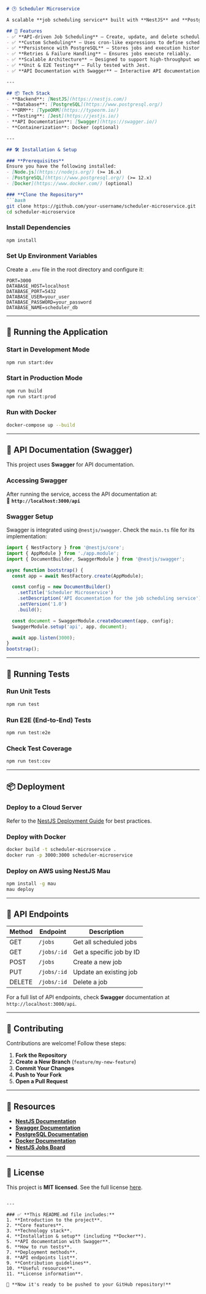 
```markdown
# 🕒 Scheduler Microservice

A scalable **job scheduling service** built with **NestJS** and **PostgreSQL**. This service provides an API for scheduling and managing jobs without relying on third-party scheduling libraries.

## 🚀 Features
- ✅ **API-driven Job Scheduling** – Create, update, and delete scheduled jobs.
- ✅ **Custom Scheduling** – Uses cron-like expressions to define schedules.
- ✅ **Persistence with PostgreSQL** – Stores jobs and execution history.
- ✅ **Retries & Failure Handling** – Ensures jobs execute reliably.
- ✅ **Scalable Architecture** – Designed to support high-throughput workloads.
- ✅ **Unit & E2E Testing** – Fully tested with Jest.
- ✅ **API Documentation with Swagger** – Interactive API documentation.

---

## 📦 Tech Stack
- **Backend**: [NestJS](https://nestjs.com/)
- **Database**: [PostgreSQL](https://www.postgresql.org/)
- **ORM**: [TypeORM](https://typeorm.io/)
- **Testing**: [Jest](https://jestjs.io/)
- **API Documentation**: [Swagger](https://swagger.io/)
- **Containerization**: Docker (optional)

---

## 🛠️ Installation & Setup

### **Prerequisites**
Ensure you have the following installed:
- [Node.js](https://nodejs.org/) (>= 16.x)
- [PostgreSQL](https://www.postgresql.org/) (>= 12.x)
- [Docker](https://www.docker.com/) (optional)

### **Clone the Repository**
```bash
git clone https://github.com/your-username/scheduler-microservice.git
cd scheduler-microservice
```

### **Install Dependencies**
```bash
npm install
```

### **Set Up Environment Variables**
Create a `.env` file in the root directory and configure it:
```env
PORT=3000
DATABASE_HOST=localhost
DATABASE_PORT=5432
DATABASE_USER=your_user
DATABASE_PASSWORD=your_password
DATABASE_NAME=scheduler_db
```

---

## 🚀 Running the Application

### **Start in Development Mode**
```bash
npm run start:dev
```

### **Start in Production Mode**
```bash
npm run build
npm run start:prod
```

### **Run with Docker**
```bash
docker-compose up --build
```

---

## 📝 API Documentation (Swagger)
This project uses **Swagger** for API documentation.

### **Accessing Swagger**
After running the service, access the API documentation at:  
🔗 **`http://localhost:3000/api`**

### **Swagger Setup**
Swagger is integrated using `@nestjs/swagger`. Check the `main.ts` file for its implementation:
```ts
import { NestFactory } from '@nestjs/core';
import { AppModule } from './app.module';
import { DocumentBuilder, SwaggerModule } from '@nestjs/swagger';

async function bootstrap() {
  const app = await NestFactory.create(AppModule);

  const config = new DocumentBuilder()
    .setTitle('Scheduler Microservice')
    .setDescription('API documentation for the job scheduling service')
    .setVersion('1.0')
    .build();

  const document = SwaggerModule.createDocument(app, config);
  SwaggerModule.setup('api', app, document);

  await app.listen(3000);
}
bootstrap();
```

---

## 🧪 Running Tests

### **Run Unit Tests**
```bash
npm run test
```

### **Run E2E (End-to-End) Tests**
```bash
npm run test:e2e
```

### **Check Test Coverage**
```bash
npm run test:cov
```

---

## 📦 Deployment

### **Deploy to a Cloud Server**
Refer to the [NestJS Deployment Guide](https://docs.nestjs.com/deployment) for best practices.

### **Deploy with Docker**
```bash
docker build -t scheduler-microservice .
docker run -p 3000:3000 scheduler-microservice
```

### **Deploy on AWS using NestJS Mau**
```bash
npm install -g mau
mau deploy
```

---

## 🔄 API Endpoints

| Method | Endpoint               | Description                     |
|--------|------------------------|---------------------------------|
| GET    | `/jobs`                | Get all scheduled jobs         |
| GET    | `/jobs/:id`            | Get a specific job by ID       |
| POST   | `/jobs`                | Create a new job               |
| PUT    | `/jobs/:id`            | Update an existing job         |
| DELETE | `/jobs/:id`            | Delete a job                   |

For a full list of API endpoints, check **Swagger** documentation at `http://localhost:3000/api`.

---

## 🤝 Contributing

Contributions are welcome! Follow these steps:

1. **Fork the Repository**  
2. **Create a New Branch** (`feature/my-new-feature`)  
3. **Commit Your Changes**  
4. **Push to Your Fork**  
5. **Open a Pull Request**  

---

## 🔗 Resources

- **[NestJS Documentation](https://docs.nestjs.com)**
- **[Swagger Documentation](https://docs.nestjs.com/openapi/introduction)**
- **[PostgreSQL Documentation](https://www.postgresql.org/docs/)**
- **[Docker Documentation](https://docs.docker.com/)**
- **[NestJS Jobs Board](https://jobs.nestjs.com)**

---

## 📜 License

This project is **MIT licensed**. See the full license [here](https://github.com/nestjs/nest/blob/master/LICENSE).

```

---

### ✅ **This README.md file includes:**
1. **Introduction to the project**.
2. **Core features**.
3. **Technology stack**.
4. **Installation & setup** (including **Docker**).
5. **API documentation with Swagger**.
6. **How to run tests**.
7. **Deployment methods**.
8. **API endpoints list**.
9. **Contribution guidelines**.
10. **Useful resources**.
11. **License information**.

🚀 **Now it's ready to be pushed to your GitHub repository!**